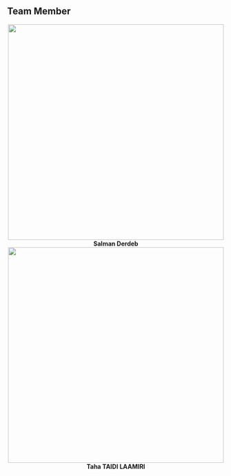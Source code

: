 
## Team Member

<p align="center">
  <img src="https://github.com/DexterTaha/WRO-2024-FUTURE-ENGINEERS/assets/130682580/9433b46e-e3d3-4201-a00c-6ae577e185a5" width="500">
  <br>
  <strong>Salman Derdeb</strong>
  <img src="https://github.com/DexterTaha/WRO-2024-FUTURE-ENGINEERS/assets/130682580/1f0185a0-6156-4467-80d9-b935ffc664ff" width="500">
    <strong>Taha TAIDI LAAMIRI</strong>
</p>
